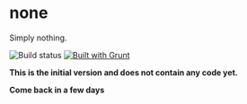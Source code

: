 # none
Simply nothing.

![Build status](https://travis-ci.org/dak0rn/none.svg?branch=master)
[![Built with Grunt](https://cdn.gruntjs.com/builtwith.png)](http://gruntjs.com/)

**This is the initial version and does not contain any code yet.**

**Come back in a few days**

